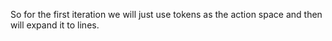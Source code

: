 So for the first iteration we will just use tokens as the action space and then will expand it to lines.
